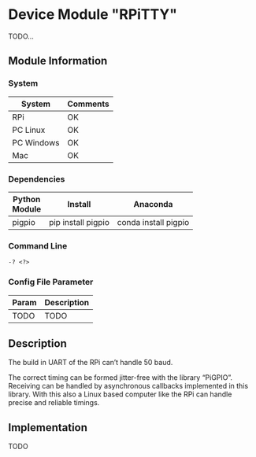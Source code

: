 # Device Module "RPiTTY"
TODO...

## Module Information

### System

| System | Comments |
| --- | --- |
| RPi | OK
| PC Linux | OK
| PC Windows | OK
| Mac | OK

### Dependencies

| Python<br>Module | Install | Anaconda |
| --- | --- | --- |
| pigpio | pip install pigpio | conda install pigpio

### Command Line

    -? <?>

### Config File Parameter

| Param | Description |
| :--- | :--- |
| TODO | TODO

## Description

The build in UART of the RPi can’t handle 50 baud.

The correct timing can be formed jitter-free with the library “PiGPIO”. Receiving can be handled by asynchronous callbacks implemented in this library. With this also a Linux based computer like the RPi can handle precise and reliable timings.

## Implementation

TODO